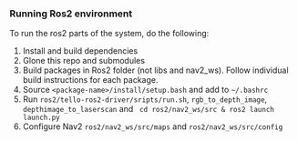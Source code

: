 ### Running Ros2 environment 
To run the ros2 parts of the system, do the following:
1. Install and build dependencies
2. Glone this repo and submodules
3. Build packages in Ros2 folder (not libs and nav2_ws). Follow individual build instructions for each package.
4. Source `<package-name>/install/setup.bash` and add to `~/.bashrc`
5. Run `ros2/tello-ros2-driver/sripts/run.sh`, `rgb_to_depth_image`, `depthimage_to_laserscan` and ` cd ros2/nav2_ws/src & ros2 launch launch.py`
6. Configure Nav2 `ros2/nav2_ws/src/maps` and `ros2/nav2_ws/src/config` 
